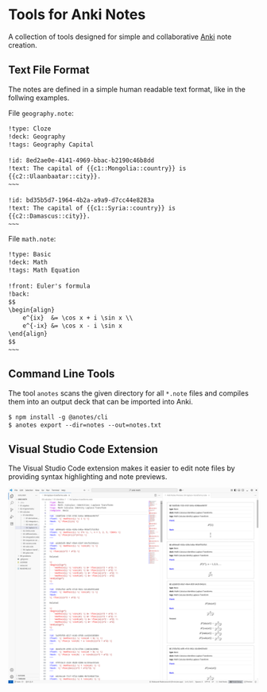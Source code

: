 # Tools for Anki Notes

A collection of tools designed for simple and collaborative [Anki](https://apps.ankiweb.net/) note creation.

## Text File Format

The notes are defined in a simple human readable text format, like in the follwing examples.

File `geography.note`:

```
!type: Cloze
!deck: Geography
!tags: Geography Capital

!id: 8ed2ae0e-4141-4969-bbac-b2190c46b8dd
!text: The capital of {{c1::Mongolia::country}} is {{c2::Ulaanbaatar::city}}.
~~~

!id: bd35b5d7-1964-4b2a-a9a9-d7cc44e8283a
!text: The capital of {{c1::Syria::country}} is {{c2::Damascus::city}}.
~~~
```

File `math.note`:

```
!type: Basic
!deck: Math
!tags: Math Equation

!front: Euler's formula
!back:
$$
\begin{align}
    e^{ix}  &= \cos x + i \sin x \\
    e^{-ix} &= \cos x - i \sin x
\end{align}
$$
~~~
```

## Command Line Tools

The tool `anotes` scans the given directory for all `*.note` files and compiles them into an output deck that can be
imported into Anki.

```shell
$ npm install -g @anotes/cli
$ anotes export --dir=notes --out=notes.txt
```

## Visual Studio Code Extension

The Visual Studio Code extension makes it easier to edit note files by providing syntax highlighting and note previews.

![VSCode Screenshot](docs/vscode-screenshot.png)
